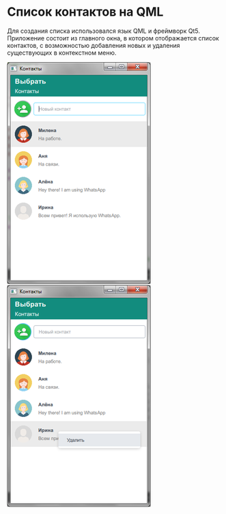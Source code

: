 # Список контактов на QML
Для создания списка использовался язык QML и фреймворк Qt5. 
Приложение состоит из главного окна, в котором отображается список контактов, с возможностью добавления новых и удаления существующих в контекстном меню. 

![Alt text](/screenshots/contact_list.png?raw=true "Главное окно приложения")
![Alt text](/screenshots/menu_delete.png?raw=true "Контекстное меню")
